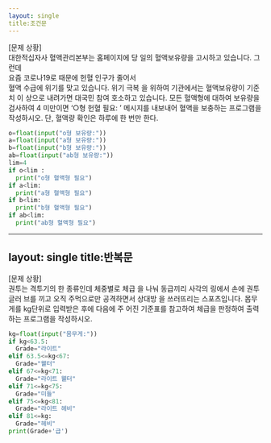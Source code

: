 ```yaml
--- 
layout: single
title:조건문
---
```

[문제 상황]  
 대한적십자사 혈액관리본부는 홈페이지에 당 
일의 혈액보유량을 고시하고 있습니다. 그런데  
요즘 코로나19로 때문에 헌혈 인구가 줄어서  
혈액 수급에 위기를 맞고 있습니다. 위기 극복 
을 위하여 기관에서는 혈액보유량이 기준치 이 
상으로 내려가면 대국민 참여 호소하고 있습니다. 모든 혈액형에 대하여 보유량을 검사하여 4 미만이면 ‘○형 헌혈 필요: ’ 메시지를 내보내어 혈액을 보충하는 프로그램을 작성하시오. 단, 혈액량 확인은 하루에 한 번만 한다. 

~~~python
o=float(input("o형 보유량:"))
a=float(input("a형 보유량:"))
b=float(input("b형 보유량:"))
ab=float(input("ab형 보유량:"))
lim=4
if o<lim :
  print("o형 혈액형 필요")
if a<lim:
  print("a형 혈액형 필요")
if b<lim:
  print("b형 혈액형 필요")
if ab<lim:
  print("ab형 혈액형 필요")

~~~











--- 
layout: single
title:반복문
---
[문제 상황]  
 권투는 격투기의 한 종류인데 체중별로 체급 
을 나눠 동급끼리 사각의 링에서 손에 권투글러 
브를 끼고 오직 주먹으로만 공격하면서 상대방 
을 쓰러뜨리는 스포츠입니다. 
 몸무게를 kg단위로 입력받은 후에 다음에 주 
어진 기준표를 참고하여 체급을 판정하여 출력 
하는 프로그램을 작성하시오. 


~~~python
kg=float(input("몸무게:"))
if kg<63.5:
  Grade="라이트"
elif 63.5<=kg<67:
  Grade="윁터" 
elif 67<=kg<71:
  Grade="라이트 윁터"
elif 71<=kg<75:
  Grade="미들"
elif 75<=kg<81:
  Grade="라이트 헤비"
elif 81<=kg:
  Grade="헤비"
print(Grade+'급')
~~~
